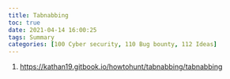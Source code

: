```yaml
---
title: Tabnabbing
toc: true
date: 2021-04-14 16:00:25
tags: Summary
categories: [100 Cyber security, 110 Bug bounty, 112 Ideas]
---
```


1. https://kathan19.gitbook.io/howtohunt/tabnabbing/tabnabbing
